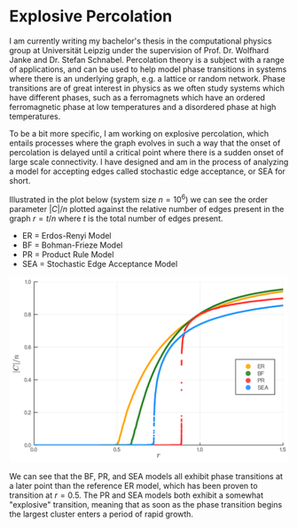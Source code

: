 # Explosive Percolation

I am currently writing my bachelor's thesis in the computational physics group at Universität Leipzig under the supervision of Prof. Dr. Wolfhard Janke and Dr. Stefan Schnabel.
Percolation theory is a subject with a range of applications, and can be used to help model phase transitions in systems where there is an underlying graph, e.g. a lattice or random network.
Phase transitions are of great interest in physics as we often study systems which have different phases, such as a ferromagnets which have an ordered ferromagnetic phase at low temperatures and a disordered phase at high temperatures.

To be a bit more specific, I am working on explosive percolation, which entails processes where the graph evolves in such a way that the onset of percolation is delayed until a critical point where there is a sudden onset of large scale connectivity.
I have designed and am in the process of analyzing a model for accepting edges called stochastic edge acceptance, or SEA for short.

Illustrated in the plot below (system size $n = 10^6$) we can see the order parameter $|C| / n$ plotted against the relative number of edges present in the graph $r = t / n$ where $t$ is the total number of edges present.
* ER = Erdos-Renyi Model
* BF = Bohman-Frieze Model
* PR = Product Rule Model
* SEA = Stochastic Edge Acceptance Model

![Order Parameter](latex/images/ER_BF_PR_SEA_1e6_order_param.png)

We can see that the BF, PR, and SEA models all exhibit phase transitions at a later point than the reference ER model, which has been proven to transition at $r = 0.5$. The PR and SEA models both exhibit a somewhat "explosive" transition, meaning that as soon as the phase transition begins the largest cluster enters a period of rapid growth.
